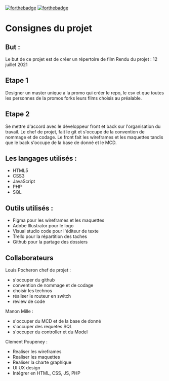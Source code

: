 [     ![forthebadge](https://forthebadge.com/images/badges/built-with-love.svg)](https://forthebadge.com) [               ![forthebadge](https://forthebadge.com/images/badges/uses-html.svg)](https://forthebadge.com)

# Consignes du projet
## But : 

   Le but de ce projet est de créer un répertoire de film 
    Rendu du projet : 12 juillet 2021

## Etape 1

   Designer un master unique a la promo qui créer le repo, le csv
    et que toutes les personnes de la promos forks leurs films choisis
    au préalable.

## Etape 2

   Se mettre d'accord avec le développeur front et back sur l'organisation
    du travail.
    Le chef de projet, fait le git et s'occupe de la convention de nommage et de codage.
    Le front fait les wireframes et les maquettes
    tandis que le back s'occupe de la base de donné et le MCD. 

## Les langages utilisés : 
- HTML5
-  CSS3
-  JavaScript
-  PHP
-  SQL 

## Outils utilisés :
- Figma pour les wireframes et les maquettes
-  Adobe Illustrator pour le logo
-  Visual studio code pour l'éditeur de texte
-  Trello pour la répartition des taches 
- Github pour la partage des dossiers

## Collaborateurs 
Louis Pocheron chef de projet : 
- s'occuper du github
-  convention de nommage et de codage
- choisir les technos
- réaliser le routeur en switch
- review de code

Manon Mille : 
- s'occuper du MCD et de la base de donné 
- s'occuper des requetes SQL 
- s'occuper du controller et du Model

Clement Poupeney : 
- Realiser les wireframes
- Realiser les maquettes
- Realiser la charte graphique
- UI UX design
- Intégrer en HTML, CSS, JS, PHP
